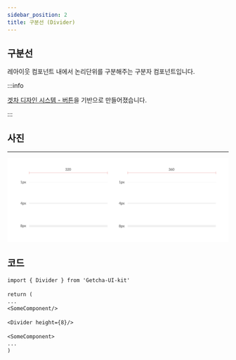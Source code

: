 ```yaml
---
sidebar_position: 2
title: 구분선 (Divider)
---
```


## 구분선

레아이웃 컴포넌트 내에서 논리단위를 구분해주는 구분자 컴포넌트입니다.

:::info

[겟차 디자인 시스템 - 버튼](https://zeroheight.com/759a9cc46/p/6706c5-layout/b/67179c)을 기반으로 만들어졌습니다.

:::

## 사진

---

![디바이더 사진](1.png)

## 코드

```tsx
import { Divider } from 'Getcha-UI-kit'

return (
...
<SomeComponent/>

<Divider height={8}/>

<SomeComponent>
...
)

```
